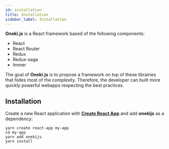 ```yaml
---
id: installation
title: Installation
sidebar_label: Installation
---
```

**Oneki.js** is a React framework based of the following components: 
* React
* React Router
* Redux
* Redux-saga
* Immer

The goal of **Oneki.js** is to propose a framework on top of these librairies that hides most of the complexity.
Therefore, the developer can built more quickly powerful webapps respecting the best practices.

## Installation

Create a new React application with **[Create React App](https://create-react-app.dev/)** and add **onekijs** as a dependency:
```
yarn create react-app my-app
cd my-app
yarn add onekijs
yarn install
```